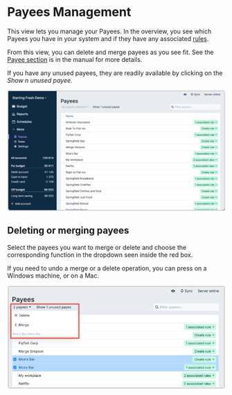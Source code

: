 # Payees Management 

This view lets you manage your Payees. In the overview, you see which Payees
you have in your system and if they have any associated [rules](./rules).

From this view, you can delete and merge payees as you see fit. See the
[Payee section](/docs/transactions/payees) is in the manual for more details.


If you have any unused payees, they are readily available by clicking on the _Show n unused payee_.



![](/static/img/a-tour-of-actual/tour-payees-overview.png)


## Deleting or merging payees

Select the payees you want to merge or delete and choose the corresponding function in
the dropdown seen inside the red box.

If you need to undo a merge or a delete operation, you can press <Key mod="Ctrl" k="Z" /> on a
Windows machine, or <Key mod="Cmd" k="Z" /> on a Mac.


![](/static/img/a-tour-of-actual/tour-payees-delete-merge.png)


